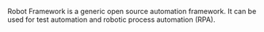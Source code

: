 Robot Framework is a generic open source automation framework. It can be used for test automation and robotic process automation (RPA).